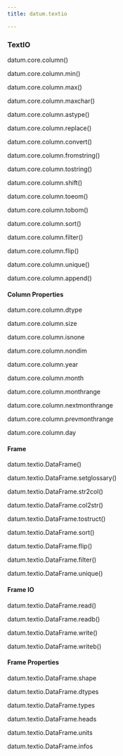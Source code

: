 ```yaml
---
title: datum.textio

---
```


### TextIO

datum.core.column()

datum.core.column.min()

datum.core.column.max()

datum.core.column.maxchar()

datum.core.column.astype()

datum.core.column.replace()

datum.core.column.convert()

datum.core.column.fromstring()

datum.core.column.tostring()

datum.core.column.shift()

datum.core.column.toeom()

datum.core.column.tobom()

datum.core.column.sort()

datum.core.column.filter()

datum.core.column.flip()

datum.core.column.unique()

datum.core.column.append()

#### Column Properties

datum.core.column.dtype

datum.core.column.size

datum.core.column.isnone

datum.core.column.nondim

datum.core.column.year

datum.core.column.month

datum.core.column.monthrange

datum.core.column.nextmonthrange

datum.core.column.prevmonthrange

datum.core.column.day

#### Frame

datum.textio.DataFrame()

datum.textio.DataFrame.setglossary()

datum.textio.DataFrame.str2col()

datum.textio.DataFrame.col2str()

datum.textio.DataFrame.tostruct()

datum.textio.DataFrame.sort()

datum.textio.DataFrame.flip()

datum.textio.DataFrame.filter()

datum.textio.DataFrame.unique()

#### Frame IO

datum.textio.DataFrame.read()

datum.textio.DataFrame.readb()

datum.textio.DataFrame.write()

datum.textio.DataFrame.writeb()

#### Frame Properties

datum.textio.DataFrame.shape

datum.textio.DataFrame.dtypes

datum.textio.DataFrame.types

datum.textio.DataFrame.heads

datum.textio.DataFrame.units

datum.textio.DataFrame.infos